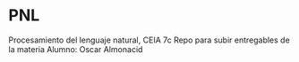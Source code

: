 # PNL
Procesamiento del lenguaje natural, CEIA 7c
Repo para subir entregables de la materia
Alumno: Oscar Almonacid
